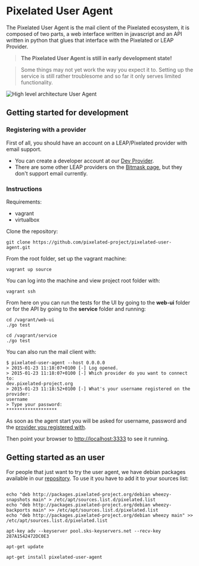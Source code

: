 Pixelated User Agent
====================

The Pixelated User Agent is the mail client of the Pixelated ecosystem, it is composed of two parts, a web interface written in javascript and an API written in python that glues that interface with the Pixelated or LEAP Provider.

>**The Pixelated User Agent is still in early development state!**

>Some things may not yet work the way you expect it to.
>Setting up the service is still rather troublesome and so far it only serves limited functionality.

![High level architecture User Agent](https://pixelated-project.org/assets/images/pixelated-user-agent.png)

## Getting started for development

### Registering with a provider
First of all, you should have an account on a LEAP/Pixelated provider with email support.
  * You can create a developer account at our [Dev Provider](https://dev.pixelated-project.org/).
  * There are some other LEAP providers on the [Bitmask page](https://bitmask.net), but they don't support email currently.

### Instructions
Requirements:
  * vagrant
  * virtualbox

Clone the repository:

    git clone https://github.com/pixelated-project/pixelated-user-agent.git

From the root folder, set up the vagrant machine:

    vagrant up source

You can log into the machine and view project root folder with:

    vagrant ssh
From here on you can run the tests for the UI by going to the **web-ui** folder or for the API by going to the **service** folder and running:

    cd /vagrant/web-ui
    ./go test
    
    cd /vagrant/service
    ./go test
You can also run the mail client with:

```
$ pixelated-user-agent --host 0.0.0.0
> 2015-01-23 11:18:07+0100 [-] Log opened.
> 2015-01-23 11:18:07+0100 [-] Which provider do you want to connect to:
dev.pixelated-project.org
> 2015-01-23 11:18:52+0100 [-] What's your username registered on the provider:
username
> Type your password:
*******************
```

As soon as the agent start you will be asked for username, password and the [provider you registered with](https://github.com/pixelated-project/pixelated-user-agent/blob/master/README.md#registering-with-a-provider). 

Then point your browser to [http://localhost:3333](http://localhost:3333) to see it running.

## Getting started as an user

For people that just want to try the user agent, we have debian packages available in our [repository](http://packages.pixelated-project.org/debian/). To use it you have to add it to your sources list:

```shell

echo "deb http://packages.pixelated-project.org/debian wheezy-snapshots main" > /etc/apt/sources.list.d/pixelated.list
echo "deb http://packages.pixelated-project.org/debian wheezy-backports main" >> /etc/apt/sources.list.d/pixelated.list
echo "deb http://packages.pixelated-project.org/debian wheezy main" >> /etc/apt/sources.list.d/pixelated.list

apt-key adv --keyserver pool.sks-keyservers.net --recv-key 287A1542472DC0E3

apt-get update

apt-get install pixelated-user-agent
```
